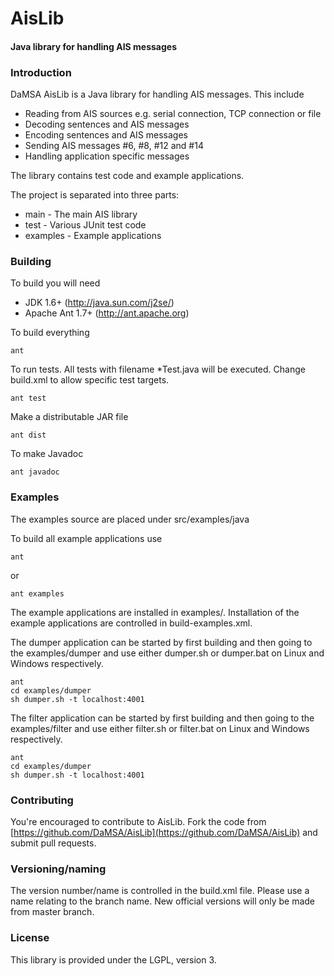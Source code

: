 AisLib
======

#### Java library for handling AIS messages ####

### Introduction ###

DaMSA AisLib is a Java library for handling AIS messages. This include

* Reading from AIS sources e.g. serial connection, TCP connection or file
* Decoding sentences and AIS messages
* Encoding sentences and AIS messages
* Sending AIS messages #6, #8, #12 and #14
* Handling application specific messages

The library contains test code and example applications.

The project is separated into three parts:
  
* main     - The main AIS library
* test     - Various JUnit test code
* examples - Example applications


### Building ###

To build you will need

* JDK 1.6+ (http://java.sun.com/j2se/)
* Apache Ant 1.7+ (http://ant.apache.org)

To build everything
 
	ant
 
To run tests. All tests with filename *Test.java will be executed. 
Change build.xml to allow specific test targets.

	ant test

Make a distributable JAR file

	ant dist
 
To make Javadoc

	ant javadoc
 

### Examples ###

The examples source are placed under src/examples/java

To build all example applications use 

	ant 
  
or

	ant examples
  
The example applications are installed in examples/. Installation of the
example applications are controlled in build-examples.xml.

The dumper application can be started by first building and then going to
the examples/dumper and use either dumper.sh or dumper.bat on Linux and
Windows respectively.

	ant
	cd examples/dumper
	sh dumper.sh -t localhost:4001
  
The filter application can be started by first building and then going to
the examples/filter and use either filter.sh or filter.bat on Linux and
Windows respectively.

	ant
	cd examples/dumper
	sh dumper.sh -t localhost:4001
  

### Contributing ###

You're encouraged to contribute to AisLib. Fork the code from 
[https://github.com/DaMSA/AisLib](https://github.com/DaMSA/AisLib) and submit pull requests.

### Versioning/naming ###

The version number/name is controlled in the build.xml file. Please use a 
name relating to the branch name. New official versions will only be made from
master branch. 

### License ###

This library is provided under the LGPL, version 3.